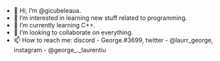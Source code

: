 - 👋 Hi, I’m @gicubeleaua.
- 👀 I’m interested in learning new stuff related to programming.
- 🌱 I’m currently learning C++.
- 💞️ I’m looking to collaborate on everything.
- 📫 How to reach me: discord - George.#3699, twitter - @laurr_george, instagram - @george_._laurentiu

<!---
gicubeleaua/gicubeleaua is a ✨ special ✨ repository because its `README.md` (this file) appears on your GitHub profile.
You can click the Preview link to take a look at your changes.
--->
